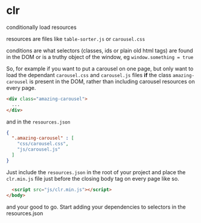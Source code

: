 # clr

conditionally load resources

resources are files like `table-sorter.js` or `carousel.css`

conditions are what selectors (classes, ids or plain old html tags) are found in the DOM or is a truthy object of the window, eg `window.something = true`

So, for example if you want to put a carousel on one page, but only want to load the dependant `carousel.css` and `carousel.js` files **if** the class `amazing-carousel` is present in the DOM, rather than including carousel resources on every page.

```html
<div class="amazing-carousel">
  ...
</div>
```

and in the `resources.json`

```json
{
  ".amazing-carousel" : [
    "css/carousel.css",
    "js/carousel.js"
  ]
}
```

Just include the `resources.json` in the root of your project and place the `clr.min.js` file just before the closing body tag on every page like so.

```html
  <script src="js/clr.min.js"></script>
</body>
```

and your good to go. Start adding your dependencies to selectors in the resources.json
